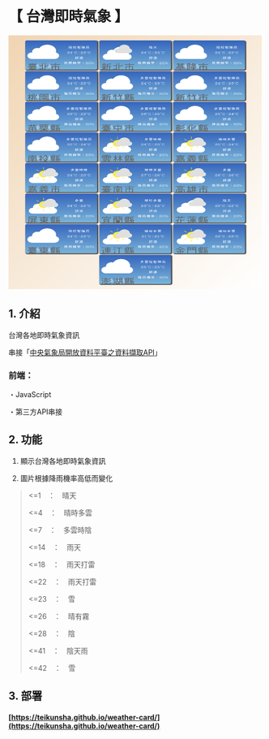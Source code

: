# 【 台灣即時氣象 】

<img width="500" height="500" src="https://github.com/gsbka7/weather-card/blob/main/img-readme/weather-card.png"/>

## 1. 介紹

台灣各地即時氣象資訊

串接「[中央氣象局開放資料平臺之資料擷取API](https://opendata.cwa.gov.tw/dist/opendata-swagger.html)」

### 前端：

・JavaScript

・第三方API串接

## 2. 功能

1. 顯示台灣各地即時氣象資訊

2. 圖片根據降雨機率高低而變化
   
><=1　：　晴天
>
><=4　：　晴時多雲
>
><=7　：　多雲時陰
>
><=14　：　雨天
>
><=18　：　雨天打雷
>
><=22　：　雨天打雷
>
><=23　：　雪
>
><=26　：　晴有霧
>
><=28　：　陰
>
><=41　：　陰天雨
>
><=42　：　雪

## 3. 部署

#### [https://teikunsha.github.io/weather-card/](https://teikunsha.github.io/weather-card/)

